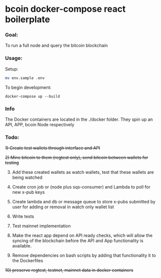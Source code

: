 #  bcoin docker-compose react boilerplate

### Goal:

To run a full node and query the bitcoin blockchain

### Usage:

Setup:

```bash
mv env.sample .env
```

To begin development:

```
docker-compose up --build
```

### Info

The Docker containers are located in the ./docker folder. They spin up an API, APP, bcoin Node respectively


### Todo:

<s>1) Create test wallets through interface and API</s>

<s>2) Mine bitcoin to them (regtest only), send bitcoin between wallets for testing</s>

3) Add these created wallets as watch wallets, test that these wallets are being watched

4) Create cron job or (node plus sqs-consumer) and Lambda to poll for new x-pub keys

5) Create lambda and db or message queue to store x-pubs submitted by user for adding or removal in watch only wallet list

6) Write tests

7) Test mainnet implementation

8) Make the react app depend on API ready checks, which will allow the syncing of the blockchain before the API and App functionality is available.

9) Remove dependencies on bash scripts by adding that functionality it to the Dockerfiles

<s>10) preserve regtest, testnet, mainnet data in docker containers</s>